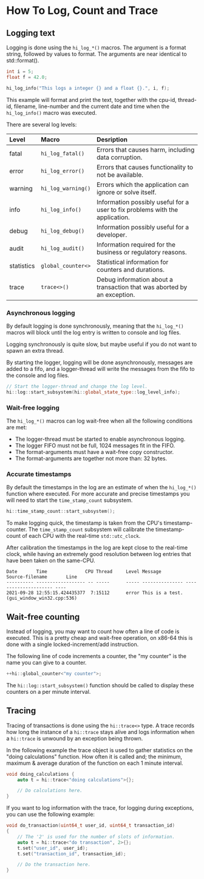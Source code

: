 How To Log, Count and Trace
===========================

Logging text
------------

Logging is done using the `hi_log_*()` macros. The argument is a
format string, followed by values to format. The arguments are
near identical to std::format().

```cpp
int i = 5;
float f = 42.0;

hi_log_info("This logs a integer {} and a float {}.", i, f);
```

This example will format and print the text, together with the
cpu-id, thread-id, filename, line-number and the current date
and time when the `hi_log_info()` macro was executed.

There are several log levels:

 | Level      | Macro              | Desription                                                                   |
 |:---------- |:------------------ |:---------------------------------------------------------------------------- |
 | fatal      | `hi_log_fatal()`   | Errors that causes harm, including data corruption.                          |
 | error      | `hi_log_error()`   | Errors that causes functionality to not be available.                        |
 | warning    | `hi_log_warning()` | Errors which the application can ignore or solve itself.                     |
 | info       | `hi_log_info()`    | Information possibly useful for a user to fix problems with the application. |
 | debug      | `hi_log_debug()`   | Information possibly useful for a developer.                                 |
 | audit      | `hi_log_audit()`   | Information required for the business or regulatory reasons.                 |
 | statistics | `global_counter<>` | Statistical information for counters and durations.                          |
 | trace      | `trace<>()`        | Debug information about a transaction that was aborted by an exception.      |


### Asynchronous logging
By default logging is done synchronously, meaning that the `hi_log_*()`
macros will block until the log entry is written to console and log files.

Logging synchronously is quite slow, but maybe useful if you do not want
to spawn an extra thread.

By starting the logger, logging will be done asynchronously, messages
are added to a fifo, and a logger-thread will write the messages from the
fifo to the console and log files.

```cpp
// Start the logger-thread and change the log level.
hi::log::start_subsystem(hi::global_state_type::log_level_info);
```

### Wait-free logging
The `hi_log_*()` macros can log wait-free when all the following conditions
are met:

 - The logger-thread must be started to enable asynchronous logging.
 - The logger FIFO must not be full, 1024 messages fit in the FIFO.
 - The format-arguments must have a wait-free copy constructor.
 - The format-arguments are together not more than: 32 bytes.

### Accurate timestamps
By default the timestamps in the log are an estimate of when the
`hi_log_*()` function where executed. For more accurate and precise
timestamps you will need to start the `time_stamp_count` subsystem.

```cpp
hi::time_stamp_count::start_subsystem();
```

To make logging quick, the timestamp is taken from the CPU's
timestamp-counter. The `time_stamp_count` subsystem will calibrate
the timestamp-count of each CPU with the real-time `std::utc_clock`.

After calibration the timestamps in the log are kept close to the
real-time clock, while having an extremely good resolution between
log entries that have been taken on the same-CPU.

```
Date       Time              CPU Thread     Level Message         Source-filename       Line
---------- ------------------ -- -----      ----- --------------- --------------------- ----
2021-09-28 12:55:15.424435377  7:15112      error This is a test. (gui_window_win32.cpp:536)
```

Wait-free counting
------------------
Instead of logging, you may want to count how often a line of
code is executed. This is a pretty cheap and wait-free operation,
on x86-64 this is done with a single locked-increment/add instruction.

The following line of code increments a counter, the "my counter"
is the name you can give to a counter.

```cpp
++hi::global_counter<"my counter">;
```

The `hi::log::start_subsystem()` function should be called to display these counters
on a per minute interval.

Tracing
-------
Tracing of transactions is done using the `hi::trace<>` type.
A trace records how long the instance of a `hi::trace` stays alive and
logs information when a `hi::trace` is unwound by an exception being thrown.

In the following example the trace object is used to gather statistics on the
"doing calculations" function. How often it is called and; the minimum, maximum
& average duration of the function on each 1 minute interval.

```cpp
void doing_calculations {
    auto t = hi::trace<"doing calculations">{};

    // Do calculations here.
}
```

If you want to log information with the trace, for logging during exceptions, you
can use the following example:

```cpp
void do_transaction(uint64_t user_id, uint64_t transaction_id)
{
    // The '2' is used for the number of slots of information.
    auto t = hi::trace<"do transaction", 2>{};
    t.set("user_id", user_id);
    t.set("transaction_id", transaction_id);

    // Do the transaction here.
}
```
